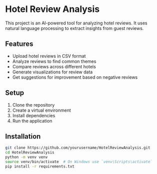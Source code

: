 # Hotel Review Analysis

This project is an AI-powered tool for analyzing hotel reviews. It uses natural language processing to extract insights from guest reviews.

## Features

- Upload hotel reviews in CSV format
- Analyze reviews to find common themes
- Compare reviews across different hotels
- Generate visualizations for review data
- Get suggestions for improvement based on negative reviews

## Setup

1. Clone the repository
2. Create a virtual environment
3. Install dependencies
4. Run the application

## Installation

```bash
git clone https://github.com/yourusername/HotelReviewAnalysis.git
cd HotelReviewAnalysis
python -m venv venv
source venv/bin/activate  # On Windows use `venv\Scripts\activate`
pip install -r requirements.txt
